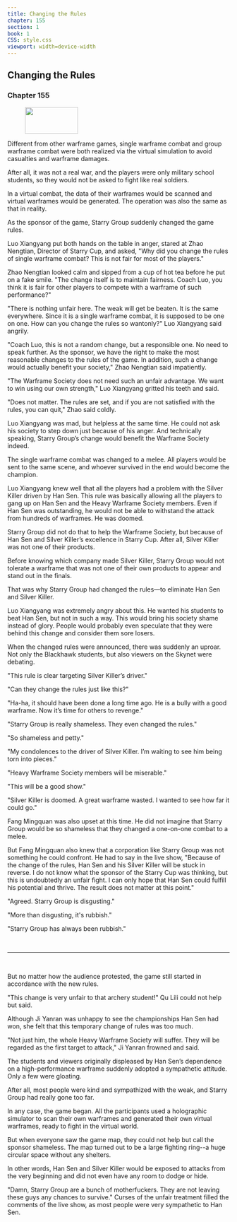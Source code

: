 ```yaml
---
title: Changing the Rules
chapter: 155
section: 1
book: 1
CSS: style.css
viewport: width=device-width
---
```


## Changing the Rules

### Chapter 155

<figure>
	<img src="../Images/gem.gif" alt="" id="gem" width="120" height="60" />
</figure>

Different from other warframe games, single warframe combat and group warframe combat were both realized via the virtual simulation to avoid casualties and warframe damages.

After all, it was not a real war, and the players were only military school students, so they would not be asked to fight like real soldiers.

In a virtual combat, the data of their warframes would be scanned and virtual warframes would be generated. The operation was also the same as that in reality.

As the sponsor of the game, Starry Group suddenly changed the game rules.

Luo Xiangyang put both hands on the table in anger, stared at Zhao Nengtian, Director of Starry Cup, and asked, "Why did you change the rules of single warframe combat? This is not fair for most of the players."

Zhao Nengtian looked calm and sipped from a cup of hot tea before he put on a fake smile. "The change itself is to maintain fairness. Coach Luo, you think it is fair for other players to compete with a warframe of such performance?"

"There is nothing unfair here. The weak will get be beaten. It is the same everywhere. Since it is a single warframe combat, it is supposed to be one on one. How can you change the rules so wantonly?" Luo Xiangyang said angrily.

"Coach Luo, this is not a random change, but a responsible one. No need to speak further. As the sponsor, we have the right to make the most reasonable changes to the rules of the game. In addition, such a change would actually benefit your society," Zhao Nengtian said impatiently.

"The Warframe Society does not need such an unfair advantage. We want to win using our own strength," Luo Xiangyang gritted his teeth and said.

"Does not matter. The rules are set, and if you are not satisfied with the rules, you can quit," Zhao said coldly.

Luo Xiangyang was mad, but helpless at the same time. He could not ask his society to step down just because of his anger. And technically speaking, Starry Group’s change would benefit the Warframe Society indeed.

The single warframe combat was changed to a melee. All players would be sent to the same scene, and whoever survived in the end would become the champion.

Luo Xiangyang knew well that all the players had a problem with the Silver Killer driven by Han Sen. This rule was basically allowing all the players to gang up on Han Sen and the Heavy Warframe Society members. Even if Han Sen was outstanding, he would not be able to withstand the attack from hundreds of warframes. He was doomed.

Starry Group did not do that to help the Warframe Society, but because of Han Sen and Silver Killer’s excellence in Starry Cup. After all, Silver Killer was not one of their products.

Before knowing which company made Silver Killer, Starry Group would not tolerate a warframe that was not one of their own products to appear and stand out in the finals.

That was why Starry Group had changed the rules—to eliminate Han Sen and Silver Killer.

Luo Xiangyang was extremely angry about this. He wanted his students to beat Han Sen, but not in such a way. This would bring his society shame instead of glory. People would probably even speculate that they were behind this change and consider them sore losers.

When the changed rules were announced, there was suddenly an uproar. Not only the Blackhawk students, but also viewers on the Skynet were debating.

"This rule is clear targeting Silver Killer’s driver."

"Can they change the rules just like this?"

"Ha-ha, it should have been done a long time ago. He is a bully with a good warframe. Now it’s time for others to revenge."

"Starry Group is really shameless. They even changed the rules."

"So shameless and petty."

"My condolences to the driver of Silver Killer. I’m waiting to see him being torn into pieces."

"Heavy Warframe Society members will be miserable."

"This will be a good show."

"Silver Killer is doomed. A great warframe wasted. I wanted to see how far it could go."

Fang Mingquan was also upset at this time. He did not imagine that Starry Group would be so shameless that they changed a one-on-one combat to a melee.

But Fang Mingquan also knew that a corporation like Starry Group was not something he could confront. He had to say in the live show, "Because of the change of the rules, Han Sen and his Silver Killer will be stuck in reverse. I do not know what the sponsor of the Starry Cup was thinking, but this is undoubtedly an unfair fight. I can only hope that Han Sen could fulfill his potential and thrive. The result does not matter at this point."

"Agreed. Starry Group is disgusting."

"More than disgusting, it's rubbish."

"Starry Group has always been rubbish."

<br>

*****

<br>


But no matter how the audience protested, the game still started in accordance with the new rules.

"This change is very unfair to that archery student!" Qu Lili could not help but said.

Although Ji Yanran was unhappy to see the championships Han Sen had won, she felt that this temporary change of rules was too much.

"Not just him, the whole Heavy Warframe Society will suffer. They will be regarded as the first target to attack," Ji Yanran frowned and said.

The students and viewers originally displeased by Han Sen’s dependence on a high-performance warframe suddenly adopted a sympathetic attitude. Only a few were gloating.

After all, most people were kind and sympathized with the weak, and Starry Group had really gone too far.

In any case, the game began. All the participants used a holographic simulator to scan their own warframes and generated their own virtual warframes, ready to fight in the virtual world.

But when everyone saw the game map, they could not help but call the sponsor shameless. The map turned out to be a large fighting ring--a huge circular space without any shelters.

In other words, Han Sen and Silver Killer would be exposed to attacks from the very beginning and did not even have any room to dodge or hide.

"Damn, Starry Group are a bunch of motherfuckers. They are not leaving these guys any chances to survive." Curses of the unfair treatment filled the comments of the live show, as most people were very sympathetic to Han Sen.